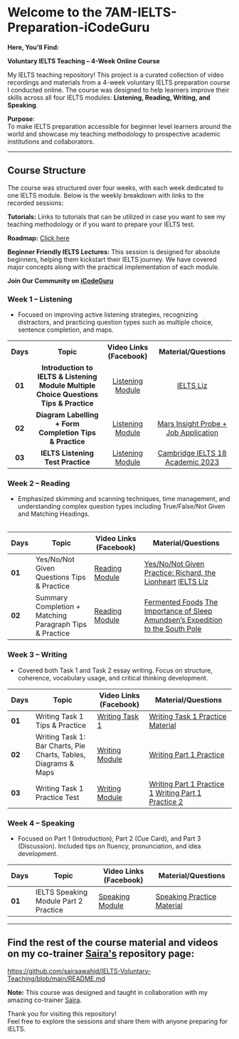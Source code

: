 # Welcome to the 7AM-IELTS-Preparation-iCodeGuru

**Here, You'll Find:**

**Voluntary IELTS Teaching – 4-Week Online Course**

My IELTS teaching repository! This project is a curated collection of video recordings and materials from a 4-week voluntary IELTS preparation course I conducted online. The course was designed to help learners improve their skills across all four IELTS modules: **Listening, Reading, Writing, and Speaking**.

**Purpose**:  
To make IELTS preparation accessible for beginner level learners around the world and showcase my teaching methodology to prospective academic institutions and collaborators.

---

##  Course Structure

The course was structured over four weeks, with each week dedicated to one IELTS module. Below is the weekly breakdown with links to the recorded sessions:

**Tutorials:** Links to tutorials that can be utilized in case you want to see my teaching methodology or if you want to prepare your IELTS test.

**Roadmap:** [Click here](https://docs.google.com/document/d/1KuRUsrp1SDTLdA43-7bw3VnYlxsAxbG6rDmEQsEeuGI/edit?usp=sharing)

**Beginner Friendly IELTS Lectures:** This session is designed for absolute beginners, helping them kickstart their IELTS journey. We have
 covered major concepts along with the practical implementation of each module.

**Join Our Community on [iCodeGuru](https://icode.guru/join/)**

### Week 1 – Listening    
- Focused on improving active listening strategies, recognizing distractors, and practicing question types such as multiple choice, sentence completion, and maps.

<table>
    <tbody>
     <tr>
      <th>Days</th>
      <th>Topic</th>
      <th>Video Links (Facebook)</br></th>
      <th>Material/Questions</th>
     </tr> 
    <tr>
       <td align="center"><b>01</b></td>
       <td align="center"><b>Introduction to IELTS & Listening Module
Multiple Choice Questions Tips & Practice
</b></td>
       <td align="center"><a href="https://www.facebook.com/watch/?v=1698416964120705&rdid=nsZgrkgMPwaqkfXP">Listening Module</td>
    <td align="center" ><a href="https://ieltsliz.com/ielts-listening/">IELTS Liz</td>
    </tr>
      <tr>
    <td align="center"><b>02</b></td>
    <td align="center"><b>Diagram Labelling + Form Completion Tips & Practice</b></td>
    <td align="center"><a href="https://www.facebook.com/watch/?v=1088813699572354&rdid=MtbHBeo3FFqAi54l">Listening Module</td>
    <td align="center" ><a href="https://ieltsliz.com/ielts-listening/">Mars Insight Probe + Job Application</td  
  </tr>  
  <tr>
       <td align="center"><b>03</b></td>
       <td align="center"><b>IELTS Listening Test Practice</b></td>
       <td align="center"><a href="https://www.facebook.com/watch/?v=1079695787655278&rdid=63yVVYqhPF1CGEKi">Listening Module</td>
      <td align="center" ><a href="https://www.jumpinto.com/ielts/practice/academic/18/1/listening/1">Cambridge IELTS 18 Academic 2023</td>
    </tr>
</tbody>
<table>

### Week 2 – Reading    
- Emphasized skimming and scanning techniques, time management, and understanding complex question types including True/False/Not Given and Matching Headings.

| Days | Topic | Video Links (Facebook) | Material/Questions |
|------|-------|------------------------|--------------------|
| **01** | Yes/No/Not Given Questions Tips & Practice | [Reading Module](https://www.facebook.com/watch/?v=1074995237703321&rdid=Cpn5F7HwDf373iHQ) | [Yes/No/Not Given Practice: Richard, the Lionheart](https://ieltsliz.com/ielts-yes-no-not-given-practice/) [IELTS Liz](https://ieltsliz.com/ielts-reading-lessons-information-and-tips/)|
| **02** | Summary Completion + Matching Paragraph Tips & Practice  | [Reading Module](https://www.facebook.com/watch/?v=1070705555144221&rdid=uooBM9DJnywahFed) | [Fermented Foods](https://ieltsliz.com/food-ielts-summary-reading-practice/) [The Importance of Sleep](https://ieltsliz.com/ielts-reading-summary/) [Amundsen’s Expedition to the South Pole](https://ieltsliz.com/matching-paragraph-information-ielts-reading/)|

### Week 3 – Writing   
- Covered both Task 1 and Task 2 essay writing. Focus on structure, coherence, vocabulary usage, and critical thinking development.

| Days | Topic | Video Links (Facebook) | Material/Questions |
|------|-------|------------------------|--------------------|
| **01** | Writing Task 1 Tips & Practice | [Writing Task 1](https://www.facebook.com/watch/?v=2175813809571078&rdid=gnsYVuZF9dTXvLo1) | [Writing Task 1 Practice Material](https://ieltsliz.com/ielts-sample-chart-for-writing-task-1/) |
| **02** | Writing Task 1: Bar Charts, Pie Charts, Tables, Diagrams & Maps  | [Writing Module](https://www.facebook.com/watch/?v=24515979404719594&rdid=qTM8hfw5u0Uhv3uk) | [Writing Part 1 Practice](https://ieltsliz.com/ielts-writing-task-1-lessons-and-tips/#)|
| **03** | Writing Task 1 Practice Test | [Writing Module](https://www.facebook.com/watch/?v=1772683630789976&rdid=JJeZcgVwAd94Q4oz) | [Writing Part 1 Practice 1](https://www.jumpinto.com/ielts/practice/academic/20/1/writing/1) [Writing Part 1 Practice 2](https://www.jumpinto.com/ielts/practice/academic/18/1/writing/1)|

### Week 4 – Speaking   
- Focused on Part 1 (Introduction), Part 2 (Cue Card), and Part 3 (Discussion). Included tips on fluency, pronunciation, and idea development.

| Days | Topic | Video Links (Facebook) | Material/Questions |
|------|-------|------------------------|--------------------|
| **01** | IELTS Speaking Module Part 2 Practice| [Speaking Module](https://www.facebook.com/watch/?v=766669259460929&rdid=6z2DcTg16wu6esEq) | [Speaking Practice Material](https://ieltsliz.com/ielts-speaking-part-2-topics/) |

</table>

---

##  Find the rest of the course material and videos on my co-trainer [Saira's](https://github.com/sairaawahid) repository page:
https://github.com/sairaawahid/IELTS-Voluntary-Teaching/blob/main/README.md

**Note:** 
This course was designed and taught in collaboration with my amazing co-trainer [Saira](https://github.com/sairaawahid).

Thank you for visiting this repository!  
Feel free to explore the sessions and share them with anyone preparing for IELTS.
